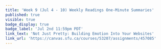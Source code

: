 ```yaml
---
title: 'Week 9 (Jul 4 - 10) Weekly Readings One-Minute Summaries'
published: true
visible: true
badge_display: true
badge_label: 'Jul 2nd 11:59pm PDT'
link_text: 'Not Just Pretty: Building Emotion Into Your Websites'
link_url: 'https://canvas.sfu.ca/courses/53207/assignments/457085'
---
```

